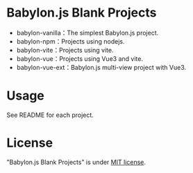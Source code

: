 # Babylon.js Blank Projects

- babylon-vanilla：The simplest Babylon.js project.
- babylon-npm：Projects using nodejs.
- babylon-vite：Projects using vite.
- babylon-vue：Projects using Vue3 and vite.
- babylon-vue-ext：Babylon.js multi-view project with Vue3.

# Usage

See README for each project.

# License

"Babylon.js Blank Projects" is under [MIT license](https://en.wikipedia.org/wiki/MIT_License).
